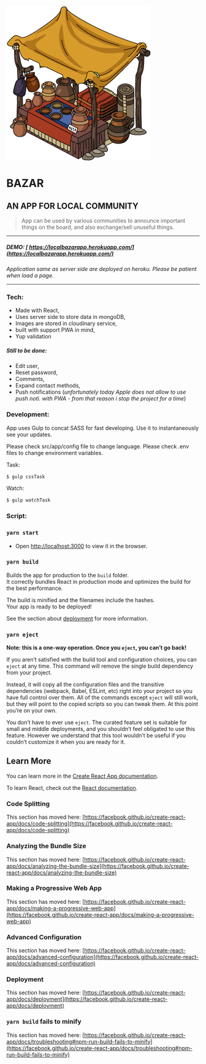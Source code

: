 ![alt text](https://github.com/GrzesiekMusial/bazar/blob/main/public/images/logo.png?raw=true "Logo")

# **BAZAR**

## AN APP FOR LOCAL COMMUNITY

> App can be used by various communities to announce important things on the board, and also exchange/sell unuseful things.

---

##### DEMO: [ https://localbazarapp.herokuapp.com/](https://localbazarapp.herokuapp.com/)

_Application same as server side are deployed on heroku. Please be patient when load a page._

---

### Tech:

-   Made with React,
-   Uses server side to store data in mongoDB,
-   Images are stored in cloudinary service,
-   built with support PWA in mind,
-   Yup validation

##### Still to be done:

-   Edit user,
-   Reset password,
-   Comments,
-   Expand contact methods,
-   Push notifications (_unfortunately today Apple does not allow to use push noti. with PWA - from that reason i stop the project for a time_)

### Development:

App uses Gulp to concat SASS for fast developing.
Use it to instantaneously see your updates.

Please check src/app/config file to change language.
Please check .env files to change environment variables.

Task:

```sh
$ gulp cssTask
```

Watch:

```sh
$ gulp watchTask
```

### Script:

### `yarn start`

-   Open [http://localhost:3000](http://localhost:3000) to view it in the browser.

### `yarn build`

Builds the app for production to the `build` folder.\
It correctly bundles React in production mode and optimizes the build for the best performance.

The build is minified and the filenames include the hashes.\
Your app is ready to be deployed!

See the section about [deployment](https://facebook.github.io/create-react-app/docs/deployment) for more information.

### `yarn eject`

**Note: this is a one-way operation. Once you `eject`, you can’t go back!**

If you aren’t satisfied with the build tool and configuration choices, you can `eject` at any time. This command will remove the single build dependency from your project.

Instead, it will copy all the configuration files and the transitive dependencies (webpack, Babel, ESLint, etc) right into your project so you have full control over them. All of the commands except `eject` will still work, but they will point to the copied scripts so you can tweak them. At this point you’re on your own.

You don’t have to ever use `eject`. The curated feature set is suitable for small and middle deployments, and you shouldn’t feel obligated to use this feature. However we understand that this tool wouldn’t be useful if you couldn’t customize it when you are ready for it.

## Learn More

You can learn more in the [Create React App documentation](https://facebook.github.io/create-react-app/docs/getting-started).

To learn React, check out the [React documentation](https://reactjs.org/).

### Code Splitting

This section has moved here: [https://facebook.github.io/create-react-app/docs/code-splitting](https://facebook.github.io/create-react-app/docs/code-splitting)

### Analyzing the Bundle Size

This section has moved here: [https://facebook.github.io/create-react-app/docs/analyzing-the-bundle-size](https://facebook.github.io/create-react-app/docs/analyzing-the-bundle-size)

### Making a Progressive Web App

This section has moved here: [https://facebook.github.io/create-react-app/docs/making-a-progressive-web-app](https://facebook.github.io/create-react-app/docs/making-a-progressive-web-app)

### Advanced Configuration

This section has moved here: [https://facebook.github.io/create-react-app/docs/advanced-configuration](https://facebook.github.io/create-react-app/docs/advanced-configuration)

### Deployment

This section has moved here: [https://facebook.github.io/create-react-app/docs/deployment](https://facebook.github.io/create-react-app/docs/deployment)

### `yarn build` fails to minify

This section has moved here: [https://facebook.github.io/create-react-app/docs/troubleshooting#npm-run-build-fails-to-minify](https://facebook.github.io/create-react-app/docs/troubleshooting#npm-run-build-fails-to-minify)
